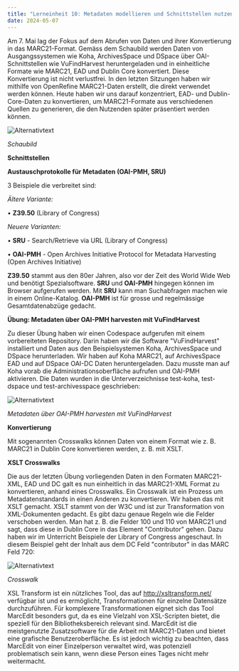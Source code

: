 ```yaml
---
title: "Lerneinheit 10: Metadaten modellieren und Schnittstellen nutzen B (Schnittstellen) (Teil 3/3)"
date: 2024-05-07
---
```

 
Am 7. Mai lag der Fokus auf dem Abrufen von Daten und ihrer Konvertierung in das MARC21-Format. Gemäss dem Schaubild werden Daten von Ausgangssystemen wie Koha, ArchivesSpace und DSpace über OAI-Schnittstellen wie VuFindHarvest heruntergeladen und in einheitliche Formate wie MARC21, EAD und Dublin Core konvertiert. Diese Konvertierung ist nicht verlustfrei. In den letzten Sitzungen haben wir mithilfe von OpenRefine MARC21-Daten erstellt, die direkt verwendet werden können. Heute haben wir uns darauf konzentriert, EAD- und Dublin-Core-Daten zu konvertieren, um MARC21-Formate aus verschiedenen Quellen zu generieren, die den Nutzenden später präsentiert werden können. 
 

![Alternativtext](https://jonasbracchi.github.io/bain-lerntagebuch/images/schaubild.png)

*Schaubild*


**Schnittstellen**

**Austauschprotokolle für Metadaten (OAI-PMH, SRU)**
 
3 Beispiele die verbreitet sind:
 
*Ältere Variante:*

•	**Z39.50** (Library of Congress)

*Neuere Varianten:*

•	**SRU** - Search/Retrieve via URL (Library of Congress)

•	**OAI-PMH** - Open Archives Initiative Protocol for Metadata Harvesting (Open Archives Initiative)
 
**Z39.50** stammt aus den 80er Jahren, also vor der Zeit des World Wide Web und benötigt Spezialsoftware. **SRU** und **OAI-PMH** hingegen können im Browser aufgerufen werden. Mit **SRU** kann man Suchabfragen machen wie in einem Online-Katalog. **OAI-PMH** ist für grosse und regelmässige Gesamtdatenabzüge gedacht.
 
**Übung: Metadaten über OAI-PMH harvesten mit VuFindHarvest**

Zu dieser Übung haben wir einen Codespace aufgerufen mit einem vorbereiteten Repository. Darin haben wir die Software "VuFindHarvest" installiert und Daten aus den Beispielsystemen Koha, ArchivesSpace und DSpace herunterladen. Wir haben auf Koha MARC21, auf ArchivesSpace EAD und auf DSpace OAI-DC Daten heruntergeladen.  Dazu musste man auf Koha vorab die Administrationsoberfläche aufrufen und OAI-PMH aktivieren. Die Daten wurden in die Unterverzeichnisse test-koha, test-dspace und test-archivesspace geschrieben:

 
![Alternativtext](https://jonasbracchi.github.io/bain-lerntagebuch/images/VuFindHarvest.png)

*Metadaten über OAI-PMH harvesten mit VuFindHarvest*

**Konvertierung**

Mit sogenannten Crosswalks können  Daten von einem Format wie z. B. MARC21 in Dublin Core konvertieren werden, z. B. mit XSLT.
 
**XSLT Crosswalks**

Die aus der letzten Übung vorliegenden Daten in den Formaten MARC21-XML, EAD und DC galt es nun einheitlich in das MARC21-XML Format zu konvertieren, anhand eines Crosswalks. Ein Crosswalk ist ein Prozess um Metadatenstandards in einen Anderen zu konvertieren. Wir haben das mit XSLT gemacht. XSLT stammt von der W3C und ist zur Transformation von XML-Dokumenten gedacht. Es gibt dazu genaue Regeln wie die Felder verschoben werden. Man hat z. B. die Felder 100 und 110 von MARC21 und sagt, dass diese in Dublin Core in das Element "Contributor" gehen. Dazu haben wir im Unterricht Beispiele der Library of Congress angeschaut. In diesem Beispiel geht der Inhalt aus dem DC Feld "contributor" in das MARC Feld 720:
 

![Alternativtext](https://jonasbracchi.github.io/bain-lerntagebuch/images/Crosswalk.png)

*Crosswalk*
 
XSL Transform ist ein nützliches Tool, das auf http://xsltransform.net/ verfügbar ist und es ermöglicht, Transformationen für einzelne Datensätze durchzuführen. Für komplexere Transformationen eignet sich das Tool MarcEdit besonders gut, da es eine Vielzahl von XSL-Scripten bietet, die speziell für den Bibliotheksbereich relevant sind. MarcEdit ist die meistgenutzte Zusatzsoftware für die Arbeit mit MARC21-Daten und bietet eine grafische Benutzeroberfläche. Es ist jedoch wichtig zu beachten, dass MarcEdit von einer Einzelperson verwaltet wird, was potenziell problematisch sein kann, wenn diese Person eines Tages nicht mehr weitermacht.
 
 

